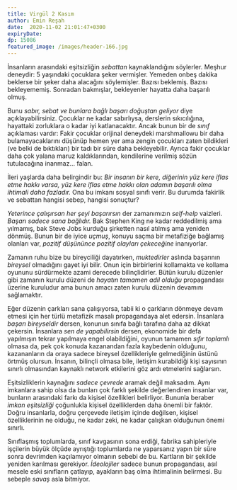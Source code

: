 ```yaml
---
title: Virgül 2 Kasım 
author: Emin Reşah
date:  2020-11-02 21:01:47+0300
expiryDate:
dp: 15086
featured_image: /images/header-166.jpg
---
```



İnsanların arasındaki eşitsizliğin *sebattan* kaynaklandığını söylerler. Meşhur deneydir: 5
yaşındaki çocuklara şeker vermişler. Yemeden onbeş dakika beklerse bir şeker daha alacağını
söylemişler. Bazısı beklemiş.  Bazısı bekleyememiş. Sonradan bakmışlar, bekleyenler hayatta daha
başarılı olmuş. 

Bunu *sabır, sebat ve bunlara bağlı başarı doğuştan geliyor* diye açıklayabilirsiniz. Çocuklar ne
kadar sabırlıysa, derslerin sıkıcılığına, hayattaki zorluklara o kadar iyi katlanacaktır. Ancak
bunun bir de *sınıf* açıklaması vardır: Fakir çocuklar orijinal deneydeki marshmallowu bir daha
bulamayacaklarını düşünüp hemen yer ama zengin çocukları zaten bildikleri (ve belki de bıktıkları)
bir tadı bir süre daha bekleyebilir. Ayrıca fakir çocuklar daha çok yalana maruz kaldıklarından,
kendilerine verilmiş sözün tutulacağına inanmaz... falan. 

İleri yaşlarda daha belirgindir bu: *Bir insanın bir kere, diğerinin yüz kere iflas etme hakkı
varsa, yüz kere iflas etme hakkı olan adamın başarılı olma ihtimali daha fazladır.* Ona bu imkanı
sosyal sınıfı verir. Bu durumda fakirlik ve sebattan hangisi sebep, hangisi sonuçtur?

*Yeterince çalışırsan her şeyi başarırsın* der zamanımızın *self-help* vaizleri. *Başarı sadece sana
bağlıdır.* Bak Stephen King ne kadar reddedilmiş ama yılmamış, bak Steve Jobs kurduğu şirketten nasıl
atılmış ama yeniden dönmüş. Bunun bir de iyice *uçmuş*, konuyu saçma bir metafiziğe bağlamış
olanları var, *pozitif düşününce pozitif olayları çekeceğine* inanıyorlar. 

Zamanın ruhu bize bu bireyciliği dayatırken, *muktedirler* aslında başarının *bireysel* olmadığını
gayet iyi bilir. Onun için birbirlerini kollamakta ve kollama oyununu sürdürmekte azami derecede
bilinçlidirler. Bütün kurulu düzenler gibi zamanın kurulu düzeni de *hayatın tamamen adil olduğu*
propagandası üzerine kuruludur ama bunun amacı zaten kurulu düzenin devamını sağlamaktır. 

Eğer düzenin çarkları sana çalışıyorsa, tabii ki o çarkların dönmeye devam etmesi için her türlü
metafizik masalı propagandaya alet edersin. İnsanlara *başarı bireyseldir* dersen, konunun sınıfa
bağlı tarafına daha az dikkat çekersin. İnsanlara *sen de yapabilirsin* dersen, ekonomide bir defa
yapılmışın tekrar yapılmaya engel olabildiğini, oyunun tamamen *sıfır toplamlı* olmasa da, pek çok
konuda kazanandan fazla kaybedenin olduğunu, kazananların da oraya sadece bireysel özellikleriyle
gelmediğinin üstünü örtmüş olursun. İnsanın, bilinçli olmasa bile, iletişim kurabildiği kişi
sayısının sınırlı olmasından kaynaklı network etkilerini göz ardı etmelerini sağlarsın.

Eşitsizliklerin kaynağını *sadece çevrede* aramak değil maksadım. Aynı imkanlara sahip olsa da
bunları çok farklı şekilde değerlendiren insanlar var, bunların arasındaki farkı da kişisel
özellikleri belirliyor. Bununla beraber *imkan eşitsizliği* çoğunlukla kişisel özelliklerden daha
önemli bir faktör. Doğru insanlarla, doğru çerçevede iletişim içinde değilsen, kişisel
özelliklerinin ne olduğu, ne kadar zeki, ne kadar çalışkan olduğunun önemi sınırlı. 

Sınıflaşmış toplumlarda, sınıf kavgasının sona erdiği, fabrika sahipleriyle işçilerin büyük ölçüde
ayrıştığı toplumlarda ne yaparsanız yapın bir süre sonra devrimden kaçılamıyor olmanın sebebi de bu.
Kartların bir şekilde yeniden karılması gerekiyor. *İdeolojiler* sadece bunun propagandası, asıl
mesele eski sınıfların çatlayıp, ayakların baş olma ihtimalinin belirmesi. Bu sebeple *savaş* asla
bitmiyor. 
